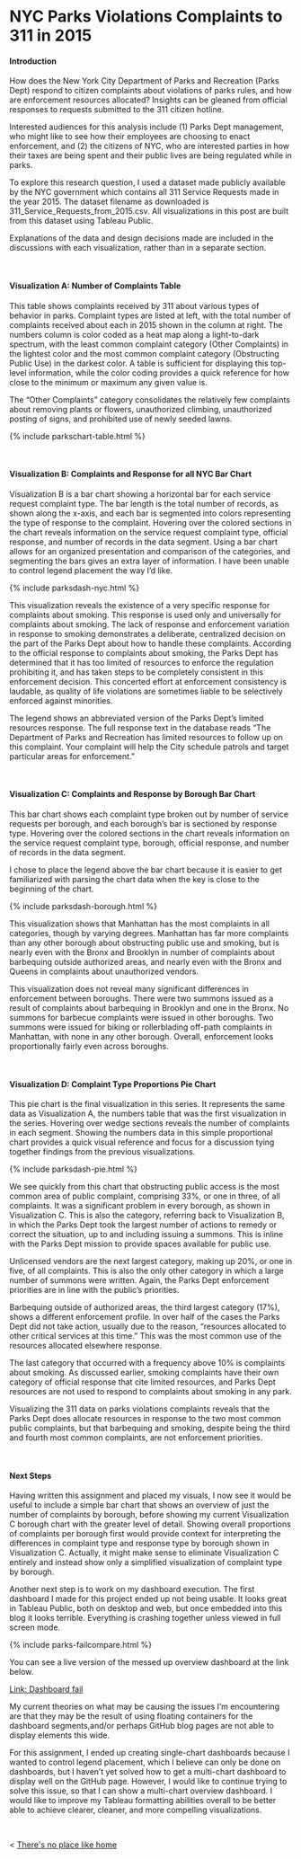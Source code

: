 
# NYC Parks Violations Complaints to 311 in 2015

#### Introduction

How does the New York City Department of Parks and Recreation (Parks Dept) respond to citizen complaints about violations of parks rules, and how are enforcement resources allocated? Insights can be gleaned from official responses to requests submitted to the 311 citizen hotline.

Interested audiences for this analysis include (1) Parks Dept management, who might like to see how their employees are choosing to enact enforcement, and (2) the citizens of NYC, who are interested parties in how their taxes are being spent and their public lives are being regulated while in parks.

To explore this research question, I used a dataset made publicly available by the NYC government which contains all 311 Service Requests made in the year 2015. The dataset filename as downloaded is 311_Service_Requests_from_2015.csv. All visualizations in this post are built from this dataset using Tableau Public. 

Explanations of the data and design decisions made are included in the discussions with each visualization, rather than in a separate section.

  &nbsp; &nbsp;

#### Visualization A: Number of Complaints Table

This table shows complaints received by 311 about various types of behavior in parks. Complaint types are listed at left, with the total number of complaints received about each in 2015 shown in the column at right. The numbers column is color coded as a heat map along a light-to-dark spectrum, with the least common complaint category (Other Complaints) in the lightest color and the most common complaint category (Obstructing Public Use) in the darkest color. A table is sufficient for displaying this top-level information, while the color coding provides a quick reference for how close to the minimum or maximum any given value is.

The “Other Complaints” category consolidates the relatively few complaints about removing plants or flowers, unauthorized climbing, unauthorized posting of signs, and prohibited use of newly seeded lawns. 
  
  {% include parkschart-table.html %}

  &nbsp; &nbsp;
  
#### Visualization B: Complaints and Response for all NYC Bar Chart

Visualization B is a bar chart showing a horizontal bar for each service request complaint type. The bar length is the total number of records, as shown along the x-axis, and each bar is segmented into colors representing the type of response to the complaint. Hovering over the colored sections in the chart reveals information on the service request complaint type, official response, and number of records in the data segment. Using a bar chart allows for an organized presentation and comparison of the categories, and segmenting the bars gives an extra layer of information. I have been unable to control legend placement the way I’d like.

  {% include parksdash-nyc.html %}

This visualization reveals the existence of a very specific response for complaints about smoking. This response is used only and universally for complaints about smoking. The lack of response and enforcement variation in response to smoking demonstrates a deliberate, centralized decision on the part of the Parks Dept about how to handle these complaints. According to the official response to complaints about smoking, the Parks Dept has determined that it has too limited of resources to enforce the regulation prohibiting it, and has taken steps to be completely consistent in this enforcement decision. This concerted effort at enforcement consistency is laudable, as quality of life violations are sometimes liable to be selectively enforced against minorities.

The legend shows an abbreviated version of the Parks Dept’s limited resources response. The full response text in the database reads “The Department of Parks and Recreation has limited resources to follow up on this complaint. Your complaint will help the City schedule patrols and target particular areas for enforcement.”

  &nbsp; &nbsp;
  
#### Visualization C: Complaints and Response by Borough Bar Chart

This bar chart shows each complaint type broken out by number of service requests per borough, and each borough’s bar is sectioned by response type. Hovering over the colored sections in the chart reveals information on the service request complaint type, borough, official response, and number of records in the data segment.

I chose to place the legend above the bar chart because it is easier to get familiarized with parsing the chart data when the key is close to the beginning of the chart.

  {% include parksdash-borough.html %}
  
This visualization shows that Manhattan has the most complaints in all categories, though by varying degrees. Manhattan has far more complaints than any other borough about obstructing public use and smoking, but is nearly even with the Bronx and Brooklyn in number of complaints about barbequing outside authorized areas, and nearly even with the Bronx and Queens in complaints about unauthorized vendors.

This visualization does not reveal many significant differences in enforcement between boroughs. There were two summons issued as a result of complaints about barbequing in Brooklyn and one in the Bronx. No summons for barbecue complaints were issued in other boroughs. Two summons were issued for biking or rollerblading off-path complaints in Manhattan, with none in any other borough. Overall, enforcement looks proportionally fairly even across boroughs.

  &nbsp; &nbsp;
    
#### Visualization D: Complaint Type Proportions Pie Chart

This pie chart is the final visualization in this series. It represents the same data as Visualization A, the numbers table that was the first visualization in the series. Hovering over wedge sections reveals the number of complaints in each segment. Showing the numbers data in this simple proportional chart provides a quick visual reference and focus for a discussion tying together findings from the previous visualizations.

  {% include parksdash-pie.html %}

We see quickly from this chart that obstructing public access is the most common area of public complaint, comprising 33%, or one in three, of all complaints. It was a significant problem in every borough, as shown in Visualization C. This is also the category, referring back to Visualization B, in which the Parks Dept took the largest number of actions to remedy or correct the situation, up to and including issuing a summons. This is inline with the Parks Dept mission to provide spaces available for public use.

Unlicensed vendors are the next largest category, making up 20%, or one in five, of all complaints. This is also the only other category in which a large number of summons were written. Again, the Parks Dept enforcement priorities are in line with the public’s priorities.

Barbequing outside of authorized areas, the third largest category (17%), shows a different enforcement profile. In over half of the cases the Parks Dept did not take action, usually due to the reason, “resources allocated to other critical services at this time.” This was the most common use of the resources allocated elsewhere response.

The last category that occurred with a frequency above 10% is complaints about smoking. As discussed earlier, smoking complaints have their own category of official response that cite limited resources, and Parks Dept resources are not used to respond to complaints about smoking in any park.

Visualizing the 311 data on parks violations complaints reveals that the Parks Dept does allocate resources in response to the two most common public complaints, but that barbequing and smoking, despite being the third and fourth most common complaints, are not enforcement priorities.

  &nbsp; &nbsp;

#### Next Steps

Having written this assignment and placed my visuals, I now see it would be useful to include a simple bar chart that shows an overview of just the number of complaints by borough, before showing my current Visualization C borough chart with the greater level of detail. Showing overall proportions of complaints per borough first would provide context for interpreting the differences in complaint type and response type by borough shown in Visualization C. Actually, it might make sense to eliminate Visualization C entirely and instead show only a simplified visualization of complaint type by borough.

Another next step is to work on my dashboard execution. The first dashboard I made for this project ended up not being usable. It looks great in Tableau Public, both on desktop and web, but once embedded into this blog it looks terrible. Everything is crashing together unless viewed in full screen mode.

  {% include parks-failcompare.html %}
  
You can see a live version of the messed up overview dashboard at the link below.

  [Link: Dashboard fail](./dashboardfails.md)


My current theories on what may be causing the issues I’m encountering are that they may be the result of using floating containers for the dashboard segments,and/or perhaps GitHub blog pages are not able to display elements this wide.

For this assignment, I ended up creating single-chart dashboards because I wanted to control legend placement, which I believe can only be done on dashboards, but I haven’t yet solved how to get a multi-chart dashboard to display well on the GitHub page. However, I would like to continue trying to solve this issue, so that I can show a multi-chart overview dashboard. I would like to improve my Tableau formatting abilities overall to be better able to achieve clearer, cleaner, and more compelling visualizations.

  &nbsp; &nbsp; &nbsp; &nbsp;
  

< [There's no place like home](./index.md)
